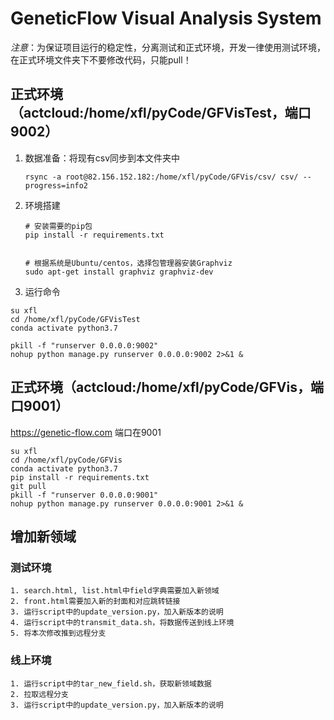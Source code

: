 # GeneticFlow Visual Analysis System

*注意*：为保证项目运行的稳定性，分离测试和正式环境，开发一律使用测试环境，在正式环境文件夹下不要修改代码，只能pull！

## 正式环境（actcloud:/home/xfl/pyCode/GFVisTest，端口9002）

1. 数据准备：将现有csv同步到本文件夹中
   ```
   rsync -a root@82.156.152.182:/home/xfl/pyCode/GFVis/csv/ csv/ --progress=info2
   ```
2. 环境搭建
   ```
   # 安装需要的pip包
   pip install -r requirements.txt


   # 根据系统是Ubuntu/centos，选择包管理器安装Graphviz
   sudo apt-get install graphviz graphviz-dev
   ```
3. 运行命令
```
su xfl
cd /home/xfl/pyCode/GFVisTest
conda activate python3.7

pkill -f "runserver 0.0.0.0:9002"
nohup python manage.py runserver 0.0.0.0:9002 2>&1 &
```

## 正式环境（actcloud:/home/xfl/pyCode/GFVis，端口9001）

https://genetic-flow.com 端口在9001
```
su xfl
cd /home/xfl/pyCode/GFVis
conda activate python3.7
pip install -r requirements.txt
git pull
pkill -f "runserver 0.0.0.0:9001"
nohup python manage.py runserver 0.0.0.0:9001 2>&1 &
```

## 增加新领域

### 测试环境

```
1. search.html, list.html中field字典需要加入新领域
2. front.html需要加入新的封面和对应跳转链接
3. 运行script中的update_version.py，加入新版本的说明
4. 运行script中的transmit_data.sh，将数据传送到线上环境
5. 将本次修改推到远程分支
```

### 线上环境

```
1. 运行script中的tar_new_field.sh，获取新领域数据
2. 拉取远程分支
3. 运行script中的update_version.py，加入新版本的说明
```